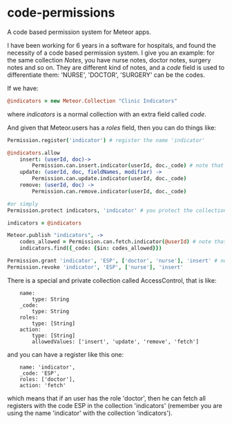 code-permissions
================

A code based permission system for Meteor apps.

I have been working for 6 years in a software for hospitals, and found the necessity of a code based permission system. I give you an example: for the same collection *Notes*, you have nurse notes, doctor notes, surgery notes and so on. They are different kind of notes, and a *code* field is used to differentiate them: 'NURSE', 'DOCTOR', 'SURGERY' can be the codes.

If we have:

```coffee
@indicators = new Meteor.Collection "Clinic Indicators"
```

where *indicators* is a normal collection with an extra field called *code*.

And given that Meteor.users has a *roles* field, then you can do things like:

```coffee
Permission.register('indicator') # register the name 'indicator'

@indicators.allow
    insert: (userId, doc)->
        Permission.can.insert.indicator(userId, doc._code) # note that you use the name indicator that you have registered.
    update: (userId, doc, fieldNames, modifier) ->
        Permission.can.update.indicator(userId, doc._code)
    remove: (userId, doc) ->
        Permission.can.remove.indicator(userId, doc._code)

#or simply
Permission.protect indicators, 'indicator' # you protect the collection indicators with the name indicator

indicators = @indicators

Meteor.publish "indicators", ->
    codes_allowed = Permission.can.fetch.indicator(@userId) # note that you use the name indicator
    indicators.find({_code: {$in: codes_allowed}})

Permission.grant 'indicator', 'ESP', ['doctor', 'nurse'], 'insert' # note you use the name indicator
Permission.revoke 'indicator', 'ESP', ['nurse'], 'insert'    
```

There is a special and private collection called AccessControl, that is like:

```
    name: 
        type: String
    _code:
        type: String
    roles:
        type: [String]
    action:
        type: [String]
        allowedValues: ['insert', 'update', 'remove', 'fetch']
```

and you can have a register like this one:

```
    name: 'indicator',
    _code: 'ESP',
    roles: ['doctor'],
    action: 'fetch'
```

which means that if an user has the role 'doctor', then he can fetch all registers with the code ESP in the collection 'indicators' (remember you are using the name 'indicator' with the collection 'indicators').


